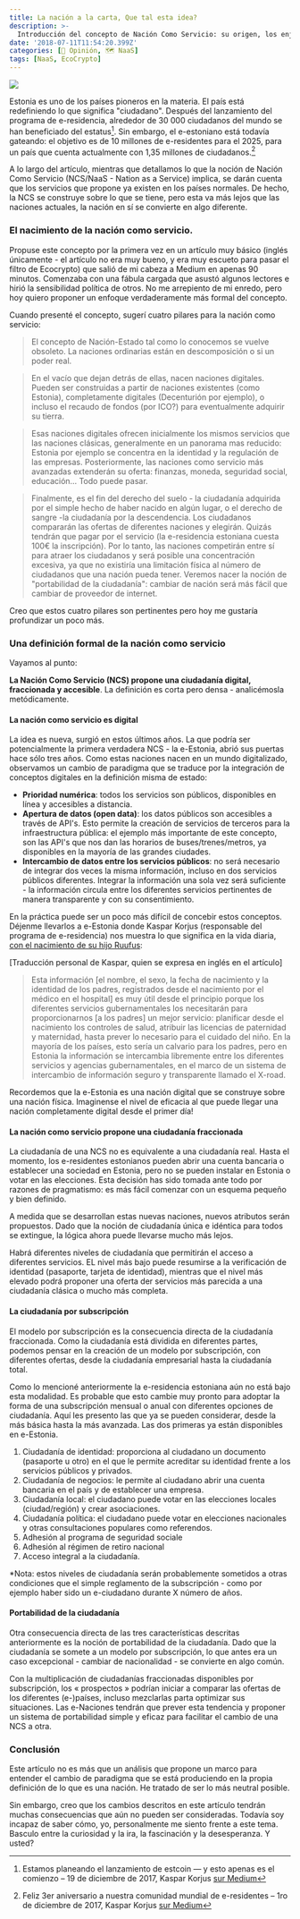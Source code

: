 ```yaml
---
title: La nación a la carta, Que tal esta idea? 
description: >-
  Introducción del concepto de Nación Como Servicio: su origen, los enjuegos y sus consecuencias.
date: '2018-07-11T11:54:20.399Z'
categories: [🧔 Opinión, 🗺 NaaS]
tags: [NaaS, EcoCrypto]
---
```


![](/img/2018/naas/cover.jpeg)

Estonia es uno de los países pioneros en la materia. El país está redefiniendo lo que significa "ciudadano". Después del lanzamiento del programa de e-residencia, alrededor de 30 000 ciudadanos del mundo se han beneficiado del estatus[^1]. Sin embargo, el e-estoniano está todavía gateando: el objetivo es de 10 millones de e-residentes para el 2025, para un país que cuenta actualmente con 1,35 millones de ciudadanos.[^2]

A lo largo del artículo, mientras que detallamos lo que la noción de Nación Como Servicio (NCS/NaaS - Nation as a Service) implica, se darán cuenta que los servicios que propone ya existen en los países normales. De hecho, la NCS se construye sobre lo que se tiene, pero esta va más lejos que las naciones actuales, la nación en sí se convierte en algo diferente.


### El nacimiento de la nación como servicio.

Propuse este concepto por la primera vez en un artículo muy básico (inglés únicamente - el artículo no era muy bueno, y era muy escueto para pasar el filtro de Ecocrypto) que salió de mi cabeza a Medium en apenas 90 minutos. Comenzaba con una fábula cargada que asustó algunos lectores e hirió la sensibilidad política de otros. No me arrepiento de mi enredo, pero hoy quiero proponer un enfoque verdaderamente más formal del concepto.

Cuando presenté el concepto, sugerí cuatro pilares para la nación como servicio:
> El concepto de Nación-Estado tal como lo conocemos se vuelve obsoleto. La naciones ordinarias están en descomposición o si un poder real.

> En el vacío que dejan detrás de ellas, nacen naciones digitales. Pueden ser construidas a partir de naciones existentes (como Estonia), completamente digitales (Decenturión por ejemplo), o incluso el recaudo de fondos (por ICO?) para eventualmente adquirir su tierra.

> Esas naciones digitales ofrecen inicialmente los mismos servicios que las naciones clásicas, generalmente en un panorama mas reducido: Estonia por ejemplo se concentra en la identidad y la regulación de las empresas. Posteriormente, las naciones como servicio más avanzadas extenderán su oferta: finanzas, moneda, seguridad social, educación… Todo puede pasar.

> Finalmente, es el fin del derecho del suelo - la ciudadanía adquirida por el simple hecho de haber nacido en algún lugar, o el derecho de sangre -la ciudadanía por la descendencia. Los ciudadanos compararán las ofertas de diferentes naciones y elegirán. Quizás tendrán que pagar por el servicio (la e-residencia estoniana cuesta 100€ la inscripción). Por lo tanto, las naciones competirán entre sí para atraer los ciudadanos y será posible una concentración excesiva, ya que no existiría una limitación física al número de ciudadanos que una nación pueda tener. Veremos nacer la noción de "portabilidad de la ciudadanía": cambiar de nación será más fácil que cambiar de proveedor de internet.

Creo que estos cuatro pilares son pertinentes pero hoy me gustaría profundizar un poco más.

### Una definición formal de la nación como servicio

Vayamos al punto:

**La Nación Como Servicio (NCS) propone una ciudadanía digital, fraccionada y accesible**. La definición es corta pero densa - analicémosla metódicamente.

#### La nación como servicio es digital

La idea es nueva, surgió en estos últimos años. La que podría ser potencialmente la primera verdadera NCS - la e-Estonia, abrió sus puertas hace sólo tres años. Como estas naciones nacen en un mundo digitalizado, observamos un cambio de paradigma que se traduce por la integración de conceptos digitales en la definición misma de estado: 

- **Prioridad numérica**: todos los servicios son públicos, disponibles en línea y accesibles a distancia.
- **Apertura de datos (open data)**: los datos públicos son accesibles a través de API's. Esto permite la creación de servicios de terceros para la infraestructura pública: el ejemplo más importante de este concepto, son las API's que nos dan las horarios de buses/trenes/metros, ya disponibles en la mayoría de las grandes ciudades.
- **Intercambio de datos entre los servicios públicos**: no será necesario de integrar dos veces la misma información, incluso en dos servicios públicos diferentes. Integrar la información una sola vez será suficiente - la información circula entre los diferentes servicios pertinentes de manera transparente y con su consentimiento.

En la práctica puede ser un poco más difícil de concebir estos conceptos. Déjenme llevarlos a e-Estonia donde Kaspar Korjus (responsable del programa de e-residencia) nos muestra lo que significa en la vida diaria, [con el nacimiento de su hijo Ruufus](https://medium.com/e-residency-blog/what-is-a-nation-children-born-today-will-grow-up-with-a-radically-different-answer-b31f14403c3c): 

[Traducción personal de Kaspar, quien se expresa en inglés en el artículo]

> Esta información [el nombre, el sexo, la fecha de nacimiento y la identidad de los padres, registrados desde el nacimiento por el médico en el hospital] es muy útil desde el principio porque los diferentes servicios gubernamentales los necesitarán para proporcionarnos [a los padres] un mejor servicio: planificar desde el nacimiento los controles de salud, atribuir las licencias de paternidad y maternidad, hasta prever lo necesario para el cuidado del niño. En la mayoría de los países, esto sería un calvario para los padres, pero en Estonia la información se intercambia libremente entre los diferentes servicios y agencias gubernamentales, en el marco de un sistema de intercambio de información seguro y transparente llamado el X-road.   

Recordemos que la e-Estonia es una nación digital que se construye sobre una nación física. Imaginense el nivel de eficacia al que puede llegar una nación completamente digital desde el primer día!

#### La nación como servicio propone una ciudadanía fraccionada 

La ciudadanía de una NCS no es equivalente a una ciudadanía real. Hasta el momento, los e-residentes estonianos pueden abrir una cuenta bancaria o establecer una sociedad en Estonia, pero no se pueden instalar en Estonia o votar en las elecciones. Esta decisión has sido tomada ante todo por razones de pragmatismo: es más fácil comenzar con un esquema pequeño y bien definido.

A medida que se desarrollan estas nuevas naciones, nuevos atributos serán propuestos. Dado que la noción de ciudadanía única e idéntica para todos se extingue, la lógica ahora puede llevarse mucho más lejos.

Habrá diferentes niveles de ciudadanía que permitirán el acceso a diferentes servicios. EL nivel más bajo puede resumirse a la verificación de identidad (pasaporte, tarjeta de identidad), mientras que el nivel más elevado podrá proponer una oferta der servicios más parecida a una ciudadanía clásica o mucho más completa.

#### La ciudadanía por subscripción

El modelo por subscripción es la consecuencia directa de la ciudadanía fraccionada. Como la ciudadanía está dividida en diferentes partes, podemos pensar en la creación de un modelo por subscripción, con diferentes ofertas, desde la ciudadanía empresarial hasta la ciudadanía total.

Como lo mencioné anteriormente la e-residencia estoniana aún no está bajo esta modalidad. Es probable que esto cambie muy pronto para adoptar la forma de una subscripción mensual o anual con diferentes opciones de ciudadanía. Aquí les presento las que ya se pueden considerar, desde la más básica hasta la más avanzada. Las dos primeras ya están disponibles en e-Estonia.

1. Ciudadanía de identidad: proporciona al ciudadano un documento (pasaporte u otro) en el que le permite acreditar su identidad frente a los servicios públicos y privados.
2. Ciudadanía de negocios: le permite al ciudadano abrir una cuenta bancaria en el país y de establecer una empresa.
3. Ciudadanía local: el ciudadano puede votar en las elecciones locales (ciudad/región) y crear asociaciones.
4. Ciudadanía política: el ciudadano puede votar en elecciones nacionales y otras consultaciones populares como referendos.
5. Adhesión al programa de seguridad sociale
6. Adhesión al régimen de retiro nacional
7. Acceso integral a la ciudadanía.

*Nota: estos niveles de ciudadanía serán probablemente sometidos a otras condiciones que el simple reglamento de la subscripción - como por ejemplo haber sido un e-ciudadano durante X número de años.

#### Portabilidad de la ciudadanía

Otra consecuencia directa de las tres características descritas anteriormente es la noción de portabilidad de la ciudadanía. Dado que la ciudadanía se somete a un modelo por subscripción, lo que antes era un caso excepcional - cambiar de nacionalidad - se convierte en algo común.

Con la multiplicación de ciudadanías fraccionadas disponibles por subscripción, los « prospectos » podrían iniciar a comparar las ofertas de los diferentes (e-)países, incluso mezclarlas parta optimizar sus situaciones. Las e-Naciones tendrán que prever esta tendencia y proponer un sistema de portabilidad simple y eficaz para facilitar el cambio de una NCS a otra.

### Conclusión

Este artículo no es más que un análisis que propone un marco para entender el cambio de paradigma que se está produciendo en la propia definición de lo que es una nación. He tratado de ser lo más neutral posible.

Sin embargo, creo que los cambios descritos en este artículo tendrán muchas consecuencias que aún no pueden ser consideradas. Todavía soy incapaz de saber cómo, yo, personalmente me siento frente a este tema. Basculo entre la curiosidad y la ira, la fascinación y la desesperanza. Y usted?

[^1]: Estamos planeando el lanzamiento de estcoin — y esto apenas es el comienzo – 19 de diciembre de 2017, Kaspar Korjus [sur Medium](https://medium.com/e-residency-blog/were-planning-to-launch-estcoin-and-that-s-only-the-start-310aba7f3790)

[^2]: Feliz 3er aniversario a nuestra comunidad mundial de e-residentes – 1ro de diciembre de 2017, Kaspar Korjus [sur Medium](https://medium.com/@kaspar.korjus/happy-3rd-birthday-to-our-global-e-resident-community-7143adc73994)
